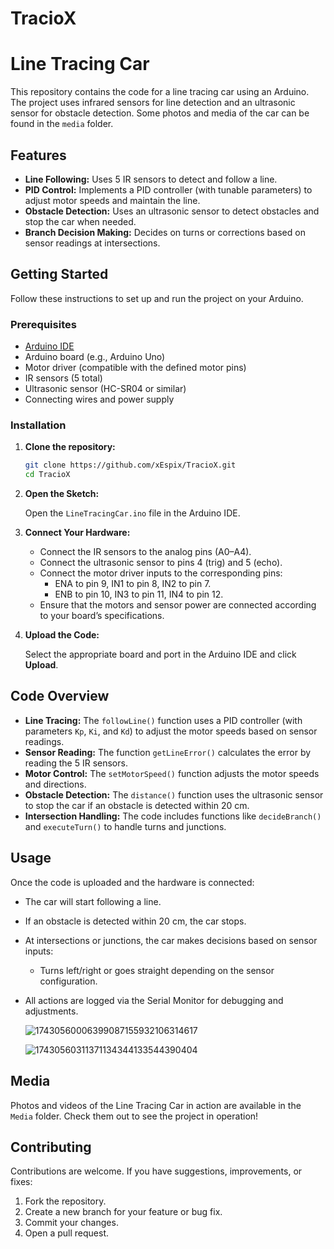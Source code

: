 # TracioX

# Line Tracing Car

This repository contains the code for a line tracing car using an Arduino. The project uses infrared sensors for line detection and an ultrasonic sensor for obstacle detection. Some photos and media of the car can be found in the `media` folder.

## Features

- **Line Following:** Uses 5 IR sensors to detect and follow a line.
- **PID Control:** Implements a PID controller (with tunable parameters) to adjust motor speeds and maintain the line.
- **Obstacle Detection:** Uses an ultrasonic sensor to detect obstacles and stop the car when needed.
- **Branch Decision Making:** Decides on turns or corrections based on sensor readings at intersections.

## Getting Started

Follow these instructions to set up and run the project on your Arduino.

### Prerequisites

- [Arduino IDE](https://www.arduino.cc/en/software)
- Arduino board (e.g., Arduino Uno)
- Motor driver (compatible with the defined motor pins)
- IR sensors (5 total)
- Ultrasonic sensor (HC-SR04 or similar)
- Connecting wires and power supply

### Installation

1. **Clone the repository:**

   ```bash
   git clone https://github.com/xEspix/TracioX.git
   cd TracioX
   ```

2. **Open the Sketch:**

   Open the `LineTracingCar.ino` file in the Arduino IDE.

3. **Connect Your Hardware:**

   - Connect the IR sensors to the analog pins (A0–A4).
   - Connect the ultrasonic sensor to pins 4 (trig) and 5 (echo).
   - Connect the motor driver inputs to the corresponding pins:
     - ENA to pin 9, IN1 to pin 8, IN2 to pin 7.
     - ENB to pin 10, IN3 to pin 11, IN4 to pin 12.
   - Ensure that the motors and sensor power are connected according to your board’s specifications.

4. **Upload the Code:**

   Select the appropriate board and port in the Arduino IDE and click **Upload**.

## Code Overview

- **Line Tracing:** The `followLine()` function uses a PID controller (with parameters `Kp`, `Ki`, and `Kd`) to adjust the motor speeds based on sensor readings.
- **Sensor Reading:** The function `getLineError()` calculates the error by reading the 5 IR sensors.
- **Motor Control:** The `setMotorSpeed()` function adjusts the motor speeds and directions.
- **Obstacle Detection:** The `distance()` function uses the ultrasonic sensor to stop the car if an obstacle is detected within 20 cm.
- **Intersection Handling:** The code includes functions like `decideBranch()` and `executeTurn()` to handle turns and junctions.

## Usage

Once the code is uploaded and the hardware is connected:

- The car will start following a line.
- If an obstacle is detected within 20 cm, the car stops.
- At intersections or junctions, the car makes decisions based on sensor inputs:
  - Turns left/right or goes straight depending on the sensor configuration.
- All actions are logged via the Serial Monitor for debugging and adjustments.

  ![17430560006399087155932106314617](https://github.com/user-attachments/assets/391d00b4-2fa4-45e7-bedf-37bb5230309e)

  ![17430560311371134344133544390404](https://github.com/user-attachments/assets/77ff54d9-30df-419c-8a38-32989642467c)

## Media

Photos and videos of the Line Tracing Car in action are available in the `Media` folder. Check them out to see the project in operation!

## Contributing

Contributions are welcome. If you have suggestions, improvements, or fixes:

1. Fork the repository.
2. Create a new branch for your feature or bug fix.
3. Commit your changes.
4. Open a pull request.
